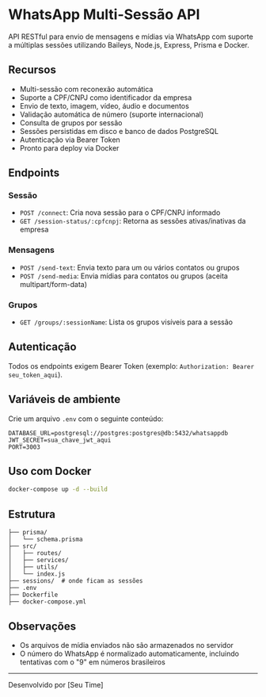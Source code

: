 # WhatsApp Multi-Sessão API

API RESTful para envio de mensagens e mídias via WhatsApp com suporte a múltiplas sessões utilizando Baileys, Node.js, Express, Prisma e Docker.

## Recursos

- Multi-sessão com reconexão automática
- Suporte a CPF/CNPJ como identificador da empresa
- Envio de texto, imagem, vídeo, áudio e documentos
- Validação automática de número (suporte internacional)
- Consulta de grupos por sessão
- Sessões persistidas em disco e banco de dados PostgreSQL
- Autenticação via Bearer Token
- Pronto para deploy via Docker

## Endpoints

### Sessão

- `POST /connect`: Cria nova sessão para o CPF/CNPJ informado
- `GET /session-status/:cpfcnpj`: Retorna as sessões ativas/inativas da empresa

### Mensagens

- `POST /send-text`: Envia texto para um ou vários contatos ou grupos
- `POST /send-media`: Envia mídias para contatos ou grupos (aceita multipart/form-data)

### Grupos

- `GET /groups/:sessionName`: Lista os grupos visíveis para a sessão

## Autenticação

Todos os endpoints exigem Bearer Token (exemplo: `Authorization: Bearer seu_token_aqui`).

## Variáveis de ambiente

Crie um arquivo `.env` com o seguinte conteúdo:

```
DATABASE_URL=postgresql://postgres:postgres@db:5432/whatsappdb
JWT_SECRET=sua_chave_jwt_aqui
PORT=3003
```

## Uso com Docker

```bash
docker-compose up -d --build
```

## Estrutura

```
├── prisma/
│   └── schema.prisma
├── src/
│   ├── routes/
│   ├── services/
│   ├── utils/
│   └── index.js
├── sessions/  # onde ficam as sessões
├── .env
├── Dockerfile
├── docker-compose.yml
```

## Observações

- Os arquivos de mídia enviados não são armazenados no servidor
- O número do WhatsApp é normalizado automaticamente, incluindo tentativas com o "9" em números brasileiros

---

Desenvolvido por [Seu Time]
